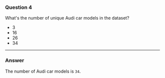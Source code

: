 ### Question 4

What's the number of unique Audi car models in the dataset?

- 3
- 16
- 26
- 34

---

### Answer

The number of Audi car models is `34`.
